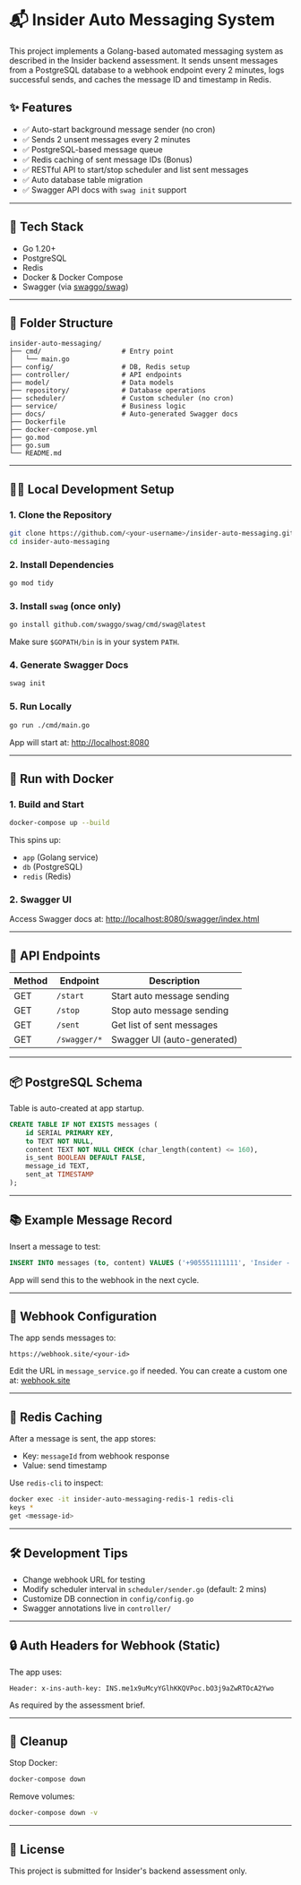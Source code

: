 # 📬 Insider Auto Messaging System

This project implements a Golang-based automated messaging system as described in the Insider backend assessment. It sends unsent messages from a PostgreSQL database to a webhook endpoint every 2 minutes, logs successful sends, and caches the message ID and timestamp in Redis.

## ✨ Features

- ✅ Auto-start background message sender (no cron)
- ✅ Sends 2 unsent messages every 2 minutes
- ✅ PostgreSQL-based message queue
- ✅ Redis caching of sent message IDs (Bonus)
- ✅ RESTful API to start/stop scheduler and list sent messages
- ✅ Auto database table migration
- ✅ Swagger API docs with `swag init` support

---

## 🚀 Tech Stack

- Go 1.20+
- PostgreSQL
- Redis
- Docker & Docker Compose
- Swagger (via [swaggo/swag](https://github.com/swaggo/swag))

---

## 📁 Folder Structure

```
insider-auto-messaging/
├── cmd/                    # Entry point
│   └── main.go
├── config/                 # DB, Redis setup
├── controller/             # API endpoints
├── model/                  # Data models
├── repository/             # Database operations
├── scheduler/              # Custom scheduler (no cron)
├── service/                # Business logic
├── docs/                   # Auto-generated Swagger docs
├── Dockerfile
├── docker-compose.yml
├── go.mod
├── go.sum
└── README.md
```

---

## 🧑‍💻 Local Development Setup

### 1. Clone the Repository

```bash
git clone https://github.com/<your-username>/insider-auto-messaging.git
cd insider-auto-messaging
```

### 2. Install Dependencies

```bash
go mod tidy
```

### 3. Install `swag` (once only)

```bash
go install github.com/swaggo/swag/cmd/swag@latest
```

Make sure `$GOPATH/bin` is in your system `PATH`.

### 4. Generate Swagger Docs

```bash
swag init
```

### 5. Run Locally

```bash
go run ./cmd/main.go
```

App will start at: [http://localhost:8080](http://localhost:8080)

---

## 🐳 Run with Docker

### 1. Build and Start

```bash
docker-compose up --build
```

This spins up:
- `app` (Golang service)
- `db` (PostgreSQL)
- `redis` (Redis)

### 2. Swagger UI

Access Swagger docs at:
[http://localhost:8080/swagger/index.html](http://localhost:8080/swagger/index.html)

---

## 🔌 API Endpoints

| Method | Endpoint      | Description                      |
|--------|---------------|----------------------------------|
| GET    | `/start`      | Start auto message sending       |
| GET    | `/stop`       | Stop auto message sending        |
| GET    | `/sent`       | Get list of sent messages        |
| GET    | `/swagger/*`  | Swagger UI (auto-generated)      |

---

## 📦 PostgreSQL Schema

Table is auto-created at app startup.

```sql
CREATE TABLE IF NOT EXISTS messages (
    id SERIAL PRIMARY KEY,
    to TEXT NOT NULL,
    content TEXT NOT NULL CHECK (char_length(content) <= 160),
    is_sent BOOLEAN DEFAULT FALSE,
    message_id TEXT,
    sent_at TIMESTAMP
);
```

---

## 📚 Example Message Record

Insert a message to test:

```sql
INSERT INTO messages (to, content) VALUES ('+905551111111', 'Insider - Project Test Message');
```

App will send this to the webhook in the next cycle.

---

## 🎯 Webhook Configuration

The app sends messages to:

```
https://webhook.site/<your-id>
```

Edit the URL in `message_service.go` if needed. You can create a custom one at: [webhook.site](https://webhook.site)

---

## 🧪 Redis Caching

After a message is sent, the app stores:

- Key: `messageId` from webhook response
- Value: send timestamp

Use `redis-cli` to inspect:

```bash
docker exec -it insider-auto-messaging-redis-1 redis-cli
keys *
get <message-id>
```

---

## 🛠 Development Tips

- Change webhook URL for testing
- Modify scheduler interval in `scheduler/sender.go` (default: 2 mins)
- Customize DB connection in `config/config.go`
- Swagger annotations live in `controller/`

---

## 🔒 Auth Headers for Webhook (Static)

The app uses:

```http
Header: x-ins-auth-key: INS.me1x9uMcyYGlhKKQVPoc.bO3j9aZwRTOcA2Ywo
```

As required by the assessment brief.

---

## 🧼 Cleanup

Stop Docker:

```bash
docker-compose down
```

Remove volumes:

```bash
docker-compose down -v
```

---

## 📄 License

This project is submitted for Insider's backend assessment only.
